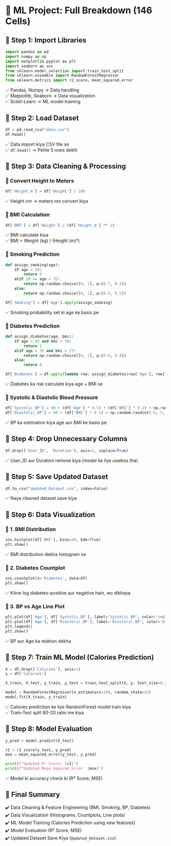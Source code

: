 # 📌 ML Project: Full Breakdown (146 Cells)

## 🔹 Step 1: Import Libraries
```python
import pandas as pd
import numpy as np
import matplotlib.pyplot as plt
import seaborn as sns
from sklearn.model_selection import train_test_split
from sklearn.ensemble import RandomForestRegressor
from sklearn.metrics import r2_score, mean_squared_error
```
✅ Pandas, Numpy → Data handling  
✅ Matplotlib, Seaborn → Data visualization  
✅ Scikit-Learn → ML model training  

## 🔹 Step 2: Load Dataset
```python
df = pd.read_csv("data.csv")
df.head()
```
✅ Data import kiya CSV file se  
✅ `df.head()` → Pehle 5 rows dekhi  

## 🔹 Step 3: Data Cleaning & Processing

### 📌 Convert Height to Meters
```python
df['Height_m'] = df['Height'] / 100
```
✅ Height cm → meters me convert kiya  

### 📌 BMI Calculation
```python
df['BMI'] = df['Weight'] / (df['Height_m'] ** 2)
```
✅ BMI calculate kiya  
✅ BMI = Weight (kg) / (Height (m)²)  

### 📌 Smoking Prediction
```python
def assign_smoking(age):
    if age < 20:
        return 0  
    elif 20 <= age < 35:
        return np.random.choice([0, 1], p=[0.7, 0.3])  
    else:
        return np.random.choice([0, 1], p=[0.5, 0.5])  

df['Smoking'] = df['Age'].apply(assign_smoking)
```
✅ Smoking probability set ki age ke basis pe  

### 📌 Diabetes Prediction
```python
def assign_diabetes(age, bmi):
    if age > 45 and bmi > 30:
        return 1  
    elif age > 35 and bmi > 27:
        return np.random.choice([0, 1], p=[0.6, 0.4])  
    else:
        return 0  

df['Diabetes'] = df.apply(lambda row: assign_diabetes(row['Age'], row['BMI']), axis=1)
```
✅ Diabetes ka risk calculate kiya age + BMI se  

### 📌 Systolic & Diastolic Blood Pressure
```python
df['Systolic_BP'] = 90 + (df['Age'] * 0.5) + (df['BMI'] * 0.2) + np.random.randint(-10, 10, df.shape[0])
df['Diastolic_BP'] = 60 + (df['BMI'] * 0.1) + np.random.randint(-5, 5, df.shape[0])
```
✅ BP ka estimation kiya age aur BMI ke basis pe  

## 🔹 Step 4: Drop Unnecessary Columns
```python
df.drop(['User_ID', 'Duration'], axis=1, inplace=True)
```
✅ User_ID aur Duration remove kiya (model ke liye useless tha)  

## 🔹 Step 5: Save Updated Dataset
```python
df.to_csv("Updated_Dataset.csv", index=False)
```
✅ Naya cleaned dataset save kiya  

## 🔹 Step 6: Data Visualization

### 📌 1. BMI Distribution
```python
sns.histplot(df['BMI'], bins=30, kde=True)
plt.show()
```
✅ BMI distribution dekha histogram se  

### 📌 2. Diabetes Countplot
```python
sns.countplot(x='Diabetes', data=df)
plt.show()
```
✅ Kitne log diabetes-positive aur negative hain, wo dikhaya  

### 📌 3. BP vs Age Line Plot
```python
plt.plot(df['Age'], df['Systolic_BP'], label='Systolic BP', color='red')
plt.plot(df['Age'], df['Diastolic_BP'], label='Diastolic BP', color='blue')
plt.legend()
plt.show()
```
✅ BP aur Age ka relation dekha  

## 🔹 Step 7: Train ML Model (Calories Prediction)
```python
X = df.drop(['Calories'], axis=1)
y = df['Calories']

X_train, X_test, y_train, y_test = train_test_split(X, y, test_size=0.2, random_state=42)

model = RandomForestRegressor(n_estimators=100, random_state=42)
model.fit(X_train, y_train)
```
✅ Calories prediction ke liye RandomForest model train kiya  
✅ Train-Test split 80-20 ratio me kiya  

## 🔹 Step 8: Model Evaluation
```python
y_pred = model.predict(X_test)

r2 = r2_score(y_test, y_pred)
mse = mean_squared_error(y_test, y_pred)

print(f"Updated R² Score: {r2}")
print(f"Updated Mean Squared Error: {mse}")
```
✅ Model ki accuracy check ki (R² Score, MSE)  

## 🎯 Final Summary  
✔️ Data Cleaning & Feature Engineering (BMI, Smoking, BP, Diabetes)  
✔️ Data Visualization (Histograms, Countplots, Line plots)  
✔️ ML Model Training (Calories Prediction using new features)  
✔️ Model Evaluation (R² Score, MSE)  
✔️ Updated Dataset Save Kiya (`Updated_Dataset.csv`)  
